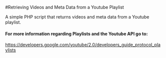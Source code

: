 #Retrieving Videos and Meta Data from a Youtube Playlist

A simple PHP script that returns videos and meta data from a Youtube playlist.

#### For more information regarding Playlists and the Youtube API go to:

<a href="https://developers.google.com/youtube/2.0/developers_guide_protocol_playlists" target="_blank">https://developers.google.com/youtube/2.0/developers_guide_protocol_playlists</a>